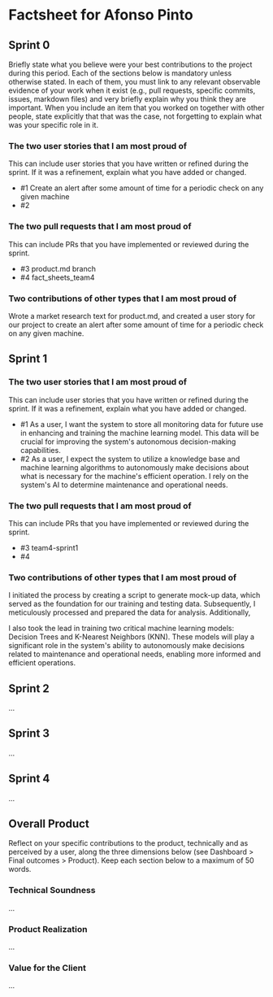 # Factsheet for Afonso Pinto

## Sprint 0

Briefly state what you believe were your best contributions to the project during this period. Each of the sections below is mandatory unless otherwise stated. In each of them, you must link to any relevant observable evidence of your work when it exist (e.g., pull requests, specific commits, issues, markdown files) and very briefly explain why you think they are important. When you include an item that you worked on together with other people, state explicitly that that was the case, not forgetting to explain what was your specific role in it.


### The two user stories that I am most proud of

This can include user stories that you have written or refined during the sprint. If it was a refinement, explain what you have added or changed.

 * #1 Create an alert after some amount of time for a periodic check on any given machine
 * #2


### The two pull requests that I am most proud of

This can include PRs that you have implemented or reviewed during the sprint.

 * #3 product.md branch
 * #4 fact_sheets_team4


### Two contributions of other types that I am most proud of

 Wrote a market research  text for product.md, and created a user story for our project to create an alert after some amount of time for a periodic check on any given machine.



## Sprint 1

### The two user stories that I am most proud of

This can include user stories that you have written or refined during the sprint. If it was a refinement, explain what you have added or changed.

 * #1 As a user, I want the system to store all monitoring data for future use in enhancing and training the machine learning model. This data will be crucial for improving the system's autonomous decision-making capabilities. 
 * #2 As a user, I expect the system to utilize a knowledge base and machine learning algorithms to autonomously make decisions about what is necessary for the machine's efficient operation. I rely on the system's AI to determine maintenance and operational needs. 


### The two pull requests that I am most proud of

This can include PRs that you have implemented or reviewed during the sprint.

 * #3 team4-sprint1
 * #4 


### Two contributions of other types that I am most proud of

I initiated the process by creating a script to generate mock-up data, which served as the foundation for our training and testing data. Subsequently, I meticulously processed and prepared the data for analysis. Additionally, 

I also took the lead in training two critical machine learning models: Decision Trees and K-Nearest Neighbors (KNN). These models will play a significant role in the system's ability to autonomously make decisions related to maintenance and operational needs, enabling more informed and efficient operations.


## Sprint 2

...


## Sprint 3

...


## Sprint 4

...


## Overall Product

Reflect on your specific contributions to the product, technically and as perceived by a user, along the three dimensions below (see Dashboard > Final outcomes > Product). Keep each section below to a maximum of 50 words.


### Technical Soundness

...


### Product Realization

...


### Value for the Client

...
